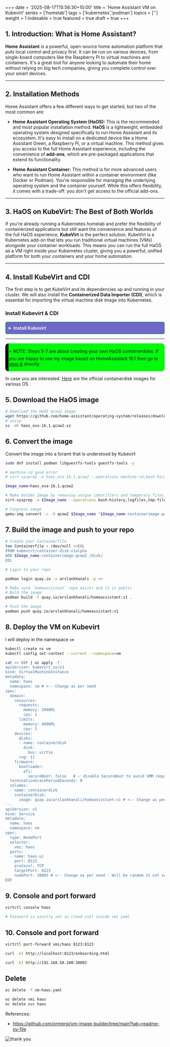 +++
date = '2025-08-17T15:56:30+10:00'
title = 'Home Assistant VM on Kubevirt'
series = ['homelab']
tags = ['kubernetes','podman']
topics = ['']
weight = 1
indexable = true
featured = true
draft = true
+++

## 1. Introduction: What is Home Assistant?

**Home Assistant** is a powerful, open-source home automation platform that puts local control and privacy first. It can be run on various devices, from single-board computers like the Raspberry Pi to virtual machines and containers. It's a great tool for anyone looking to automate their home without relying on big tech companies, giving you complete control over your smart devices.

---

## 2. Installation Methods

Home Assistant offers a few different ways to get started, but two of the most common are:

* **Home Assistant Operating System (HaOS):** This is the recommended and most popular installation method. **HaOS** is a lightweight, embedded operating system designed specifically to run Home Assistant and its ecosystem. It's easy to install on a dedicated device like a Home Assistant Green, a Raspberry Pi, or a virtual machine. This method gives you access to the full Home Assistant experience, including the convenience of **add-ons**, which are pre-packaged applications that extend its functionality.

* **Home Assistant Container:** This method is for more advanced users who want to run Home Assistant within a container environment (like Docker or Podman). You're responsible for managing the underlying operating system and the container yourself. While this offers flexibility, it comes with a trade-off: you don't get access to the official add-ons.

---

## 3. HaOS on KubeVirt: The Best of Both Worlds

If you're already running a Kubernetes homelab and prefer the flexibility of containerized applications but still want the convenience and features of the full HaOS experience, **KubeVirt** is the perfect solution. KubeVirt is a Kubernetes add-on that lets you run traditional virtual machines (VMs) alongside your container workloads. This means you can run the full HaOS as a VM right inside your Kubernetes cluster, giving you a powerful, unified platform for both your containers and your home automation.

---

## 4. Install KubeVirt and CDI

The first step is to get KubeVirt and its dependencies up and running in your cluster. We will also install the **Containerized Data Importer (CDI)**, which is essential for importing the virtual machine disk image into Kubernetes.

### Install Kubevirt & CDI
<details style="background-color: #6e68c6ff; border: 1px solid #12cb37ff; padding: 10px; border-radius: 5px;">
<summary style="font-weight: bold; color: #edf2f7ff;"> Install Kubevirt </summary>

``` yml
# Install KuberVirt
export KUBEVIRT_VERSION=$(curl -s https://api.github.com/repos/kubevirt/kubevirt/releases/latest | jq -r .tag_name)
echo $KUBEVIRT_VERSION
kubectl create -f https://github.com/kubevirt/kubevirt/releases/download/$KUBEVIRT_VERSION/kubevirt-operator.yaml
kubectl create -f https://github.com/kubevirt/kubevirt/releases/download/$KUBEVIRT_VERSION/kubevirt-cr.yaml
kubectl get pods -n kubevirt

# Install Containerized Data Importer (CDI)
export CDI_VERSION=$(curl -s https://api.github.com/repos/kubevirt/containerized-data-importer/releases/latest | jq -r .tag_name)
echo $CDI_VERSION
kubectl create -f https://github.com/kubevirt/containerized-data-importer/releases/download/$CDI_VERSION/cdi-operator.yaml
kubectl create -f https://github.com/kubevirt/containerized-data-importer/releases/download/$CDI_VERSION/cdi-cr.yaml
kubectl get pods -n cdi

# kubectl -n cdi port-forward svc/cdi-uploadproxy 8443:443
```
</details> 

---


<div style="background-color: #03f90cff; padding: 1px; border-left: 10px solid black; border-radius: 10px;">

⭐️ NOTE: Steps 5-7 are about creating your own HaOS containerdisks. If you are happy to use my image based on HomeAssistant 16.1 then go to [step-8](#8-deploy-the-vm-on-kubevirt) directly.   
</div>

In case you are interested. [Here](https://quay.io/organization/containerdisks) are the official containerdisk images for various OS


## 5. Download the HaOS image
```sh
# Download the HaOS qcow2 image
wget https://github.com/home-assistant/operating-system/releases/download/16.1/haos_ova-16.1.qcow2.xz
# unzip
xz -dk haos_ova-16.1.qcow2.xz
```

## 6. Convert the image
 Convert the image into a foramt that is understood by Kubevirt
```sh
sudo dnf install podman libguestfs-tools guestfs-tools -y

# machine-id gave error
# virt-sysprep -a haos_ova-16.1.qcow2 --operations machine-id,bash-history,logfiles,tmp-files,net-hostname,net-hwaddr  

Image_name=haos_ova-16.1.qcow2

# Make Golden Image by removing unique identifiers and temporary files from the image.
virt-sysprep -a $Image_name --operations bash-history,logfiles,tmp-files,net-hostname,net-hwaddr  

# Conpress image
qemu-img convert -c -O qcow2 $Image_name "$Image_name-containerimage.qcow2"
```

## 7. Build the image and push to your repo
``` sh
# Create your Containerfile
tee Containerfile > /dev/null <<EOL
FROM kubevirt/container-disk-v1alpha
ADD $Image_name-containerimage.qcow2 /disk/
EOL

# Login to your repo

podman login quay.io -u arslankhanali -p <>

# Make sure `homeassistant` repo exists and it is public
# Buld the image
podman build -t quay.io/arslankhanali/homeassistant:v1 .

# Push the image
podman push quay.io/arslankhanali/homeassistant:v1
```

## 8. Deploy the VM on Kubevirt
I will deploy in the namespace `vm`
```sh
kubectl create ns vm
kubectl config set-context --current --namespace=vm
```

```sh
cat << EOF | oc apply -f-
apiVersion: kubevirt.io/v1
kind: VirtualMachineInstance
metadata:
  name: haos
  namespace: vm # <-- Change as per need
spec:
  domain:
    resources:
      requests:
        memory: 2048Mi
        cpu: 1
      limits:
        memory: 4096Mi
        cpu: 2
    devices:
      disks:
      - name: containerdisk
        disk:
          bus: virtio
      rng: {}
    firmware:
      bootloader:
        efi:
          secureBoot: false   # ✅ disable SecureBoot to avoid SMM requirement
  terminationGracePeriodSeconds: 0
  volumes:
  - name: containerdisk
    containerDisk:
      image: quay.io/arslankhanali/homeassistant:v1 # <-- Change as per need
---
apiVersion: v1
kind: Service
metadata:
  name: haos
  namespace: vm
spec:
  type: NodePort
  selector:
    vmi: haos
  ports:
  - name: haos-ui
    port: 8123
    protocol: TCP
    targetPort: 8123
    nodePort: 30003 # <-- Change as per need - Will be random it not set
EOF
```


## 9. Console and port forward
```sh
virtctl console haos

# Password is ususlly set in cloud init inside vmi yaml
```
## 10. Console and port forward
```sh
virtctl port-forward vmi/haos 8123:8123

curl -kI http://localhost:8123/onboarding.html

curl -kI http://192.168.50.200:30003
```

## Delete
```sh
oc delete -f vm-haos.yaml

oc delete vmi haos
oc delete svc haos
```

References:
- https://github.com/ormergi/vm-image-builder/tree/main?tab=readme-ov-file 


![thank you](https://images.unsplash.com/photo-1499744937866-d7e566a20a61?q=80&w=2070&auto=format&fit=crop&ixlib=rb-4.1.0&ixid=M3wxMjA3fDB8MHxwaG90by1wYWdlfHx8fGVufDB8fHx8fA%3D%3D)
